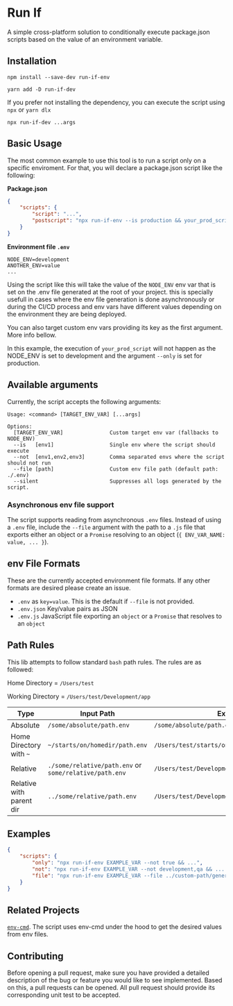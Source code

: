 # Run If

A simple cross-platform solution to conditionally execute package.json scripts based on the value of an environment variable.

## Installation

`npm install --save-dev run-if-env`

`yarn add -D run-if-dev`

If you prefer not installing the dependency, you can execute the script using `npx` or `yarn dlx`

`npx run-if-dev ...args`

## Basic Usage

The most common example to use this tool is to run a script only on a specific enviroment. For that, you will declare a package.json script like the following:

**Package.json**

```json
{
	"scripts": {
		"script": "...",
		"postscript": "npx run-if-env --is production && your_prod_script"
	}
}
```

**Environment file `.env`**

```text
NODE_ENV=development
ANOTHER_ENV=value
...
```

Using the script like this will take the value of the `NODE_ENV` env var that is set on the .env file generated at the root of your project. this is specially usefull in cases where the env file generation is done asynchronously or during the CI/CD process and env vars have different values depending on the environment they are being deployed.

You can also target custom env vars providing its key as the first argument. More info bellow.

In this example, the execution of `your_prod_script` will not happen as the NODE_ENV is set to development and the argument `--only` is set for production.

## Available arguments

Currently, the script accepts the following arguments:

```text
Usage: <command> [TARGET_ENV_VAR] [...args]

Options:
  [TARGET_ENV_VAR]               Custom target env var (fallbacks to NODE_ENV)
  --is   [env1]                  Single env where the script should execute
  --not  [env1,env2,env3]        Comma separated envs where the script should not run
  --file [path]                  Custom env file path (default path: ./.env)
  --silent                       Suppresses all logs generated by the script.
```

### Asynchronous env file support

The script supports reading from asynchronous `.env` files. Instead of using a `.env` file, include the `--file` argument with the path to a `.js`
file that exports either an object or a `Promise` resolving to an object (`{ ENV_VAR_NAME: value, ... }`).

## env File Formats

These are the currently accepted environment file formats. If any other formats are desired please create an issue.

- `.env` as `key=value`. This is the default if `--file` is not provided.
- `.env.json` Key/value pairs as JSON
- `.env.js` JavaScript file exporting an `object` or a `Promise` that resolves to an `object`

## Path Rules

This lib attempts to follow standard `bash` path rules. The rules are as followed:

Home Directory = `/Users/test`

Working Directory = `/Users/test/Development/app`

| Type                     | Input Path                                             | Expanded Path                                        |
| ------------------------ | ------------------------------------------------------ | ---------------------------------------------------- |
| Absolute                 | `/some/absolute/path.env`                              | `/some/absolute/path.env`                            |
| Home Directory with `~`  | `~/starts/on/homedir/path.env`                         | `/Users/test/starts/on/homedir/path.env`             |
| Relative                 | `./some/relative/path.env` or `some/relative/path.env` | `/Users/test/Development/app/some/relative/path.env` |
| Relative with parent dir | `../some/relative/path.env`                            | `/Users/test/Development/some/relative/path.env`     |

## Examples

```json
{
	"scripts": {
		"only": "npx run-if-env EXAMPLE_VAR --not true && ...",
		"not": "npx run-if-env EXAMPLE_VAR --not development,qa && ... ",
		"file": "npx run-if-env EXAMPLE_VAR --file ../custom-path/generate-env.js --only production && ..."
	}
}
```

## Related Projects

[`env-cmd`](https://github.com/toddbluhm/env-cmd). The script uses env-cmd under the hood to get the desired values from env files.

## Contributing

Before opening a pull request, make sure you have provided a detailed description of the bug or feature you would like to see implemented. Based on this, a pull requests can be opened. All pull request should provide its corresponding unit test to be accepted.
